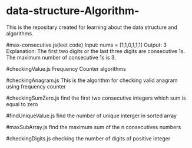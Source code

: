 # data-structure-Algorithm-

This is the repositary created for learning about the data structure and algorithms.

#max-consecutive.js(leet code)
Input: nums = [1,1,0,1,1,1]
Output: 3
Explanation: The first two digits or the last three digits are consecutive 1s. The maximum number of consecutive 1s is 3.

#checkingValue.js
Frequency Counter algorithms

#checkingAnagram.js
This is the algorithm for checking valid anagram using frequency counter

#checkingSumZero.js
find the first two consecutive integers which sum is equal to zero

#findUniqueValue.js
find the number of unique interger in sorted array

#maxSubArray.js
find the maximum sum of the n consecutives numbers

#checkingDigits.js
checking the number of digits of positive integer
